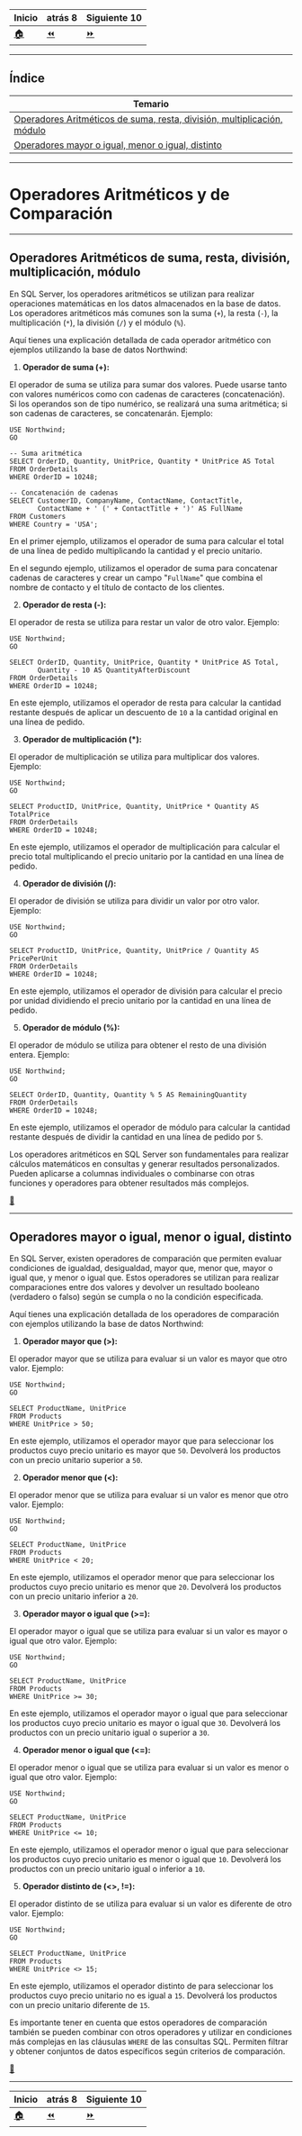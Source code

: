 | **Inicio**            | **atrás 8**                         | **Siguiente 10**                       |
| --------------------- | ----------------------------------- | -------------------------------------- |
| [🏠](../../README.md) | [⏪](./8.Estructuras_de_Control.md) | [⏩](./10.Herramientas_adicionales.md) |

---

## **Índice**

| Temario                                                                                                                                         |
| ----------------------------------------------------------------------------------------------------------------------------------------------- |
| [Operadores Aritméticos de suma, resta, división, multiplicación, módulo](#operadores-aritméticos-de-suma-resta-división-multiplicación-módulo) |
| [Operadores mayor o igual, menor o igual, distinto](#operadores-mayor-o-igual-menor-o-igual-distinto)                                           |

---

# **Operadores Aritméticos y de Comparación**

---

## **Operadores Aritméticos de suma, resta, división, multiplicación, módulo**

En SQL Server, los operadores aritméticos se utilizan para realizar operaciones matemáticas en los datos almacenados en la base de datos. Los operadores aritméticos más comunes son la suma (`+`), la resta (`-`), la multiplicación (`*`), la división (`/`) y el módulo (`%`).

Aquí tienes una explicación detallada de cada operador aritmético con ejemplos utilizando la base de datos Northwind:

1. **Operador de suma (+):**

El operador de suma se utiliza para sumar dos valores. Puede usarse tanto con valores numéricos como con cadenas de caracteres (concatenación). Si los operandos son de tipo numérico, se realizará una suma aritmética; si son cadenas de caracteres, se concatenarán.
Ejemplo:

```
USE Northwind;
GO

-- Suma aritmética
SELECT OrderID, Quantity, UnitPrice, Quantity * UnitPrice AS Total
FROM OrderDetails
WHERE OrderID = 10248;

-- Concatenación de cadenas
SELECT CustomerID, CompanyName, ContactName, ContactTitle,
       ContactName + ' (' + ContactTitle + ')' AS FullName
FROM Customers
WHERE Country = 'USA';
```

En el primer ejemplo, utilizamos el operador de suma para calcular el total de una línea de pedido multiplicando la cantidad y el precio unitario.

En el segundo ejemplo, utilizamos el operador de suma para concatenar cadenas de caracteres y crear un campo "`FullName`" que combina el nombre de contacto y el título de contacto de los clientes.

2. **Operador de resta (-):**

El operador de resta se utiliza para restar un valor de otro valor.
Ejemplo:

```
USE Northwind;
GO

SELECT OrderID, Quantity, UnitPrice, Quantity * UnitPrice AS Total,
       Quantity - 10 AS QuantityAfterDiscount
FROM OrderDetails
WHERE OrderID = 10248;
```

En este ejemplo, utilizamos el operador de resta para calcular la cantidad restante después de aplicar un descuento de `10` a la cantidad original en una línea de pedido.

3. **Operador de multiplicación (\*):**

El operador de multiplicación se utiliza para multiplicar dos valores.
Ejemplo:

```
USE Northwind;
GO

SELECT ProductID, UnitPrice, Quantity, UnitPrice * Quantity AS TotalPrice
FROM OrderDetails
WHERE OrderID = 10248;
```

En este ejemplo, utilizamos el operador de multiplicación para calcular el precio total multiplicando el precio unitario por la cantidad en una línea de pedido.

4. **Operador de división (/):**

El operador de división se utiliza para dividir un valor por otro valor.
Ejemplo:

```
USE Northwind;
GO

SELECT ProductID, UnitPrice, Quantity, UnitPrice / Quantity AS PricePerUnit
FROM OrderDetails
WHERE OrderID = 10248;
```

En este ejemplo, utilizamos el operador de división para calcular el precio por unidad dividiendo el precio unitario por la cantidad en una línea de pedido.

5. **Operador de módulo (%):**

El operador de módulo se utiliza para obtener el resto de una división entera.
Ejemplo:

```
USE Northwind;
GO

SELECT OrderID, Quantity, Quantity % 5 AS RemainingQuantity
FROM OrderDetails
WHERE OrderID = 10248;
```

En este ejemplo, utilizamos el operador de módulo para calcular la cantidad restante después de dividir la cantidad en una línea de pedido por `5`.

Los operadores aritméticos en SQL Server son fundamentales para realizar cálculos matemáticos en consultas y generar resultados personalizados. Pueden aplicarse a columnas individuales o combinarse con otras funciones y operadores para obtener resultados más complejos.

[🔼](#índice)

---

## **Operadores mayor o igual, menor o igual, distinto**

En SQL Server, existen operadores de comparación que permiten evaluar condiciones de igualdad, desigualdad, mayor que, menor que, mayor o igual que, y menor o igual que. Estos operadores se utilizan para realizar comparaciones entre dos valores y devolver un resultado booleano (verdadero o falso) según se cumpla o no la condición especificada.

Aquí tienes una explicación detallada de los operadores de comparación con ejemplos utilizando la base de datos Northwind:

1. **Operador mayor que (>):**

El operador mayor que se utiliza para evaluar si un valor es mayor que otro valor.
Ejemplo:

```
USE Northwind;
GO

SELECT ProductName, UnitPrice
FROM Products
WHERE UnitPrice > 50;
```

En este ejemplo, utilizamos el operador mayor que para seleccionar los productos cuyo precio unitario es mayor que `50`. Devolverá los productos con un precio unitario superior a `50`.

2. **Operador menor que (<):**

El operador menor que se utiliza para evaluar si un valor es menor que otro valor.
Ejemplo:

```
USE Northwind;
GO

SELECT ProductName, UnitPrice
FROM Products
WHERE UnitPrice < 20;
```

En este ejemplo, utilizamos el operador menor que para seleccionar los productos cuyo precio unitario es menor que `20`. Devolverá los productos con un precio unitario inferior a `20`.

3. **Operador mayor o igual que (>=):**

El operador mayor o igual que se utiliza para evaluar si un valor es mayor o igual que otro valor.
Ejemplo:

```
USE Northwind;
GO

SELECT ProductName, UnitPrice
FROM Products
WHERE UnitPrice >= 30;
```

En este ejemplo, utilizamos el operador mayor o igual que para seleccionar los productos cuyo precio unitario es mayor o igual que `30`. Devolverá los productos con un precio unitario igual o superior a `30`.

4. **Operador menor o igual que (<=):**

El operador menor o igual que se utiliza para evaluar si un valor es menor o igual que otro valor.
Ejemplo:

```
USE Northwind;
GO

SELECT ProductName, UnitPrice
FROM Products
WHERE UnitPrice <= 10;
```

En este ejemplo, utilizamos el operador menor o igual que para seleccionar los productos cuyo precio unitario es menor o igual que `10`. Devolverá los productos con un precio unitario igual o inferior a `10`.

5. **Operador distinto de (<>, !=):**

El operador distinto de se utiliza para evaluar si un valor es diferente de otro valor.
Ejemplo:

```
USE Northwind;
GO

SELECT ProductName, UnitPrice
FROM Products
WHERE UnitPrice <> 15;
```

En este ejemplo, utilizamos el operador distinto de para seleccionar los productos cuyo precio unitario no es igual a `15`. Devolverá los productos con un precio unitario diferente de `15`.

Es importante tener en cuenta que estos operadores de comparación también se pueden combinar con otros operadores y utilizar en condiciones más complejas en las cláusulas `WHERE` de las consultas SQL. Permiten filtrar y obtener conjuntos de datos específicos según criterios de comparación.

[🔼](#índice)

---

| **Inicio**            | **atrás 8**                         | **Siguiente 10**                       |
| --------------------- | ----------------------------------- | -------------------------------------- |
| [🏠](../../README.md) | [⏪](./8.Estructuras_de_Control.md) | [⏩](./10.Herramientas_adicionales.md) |
